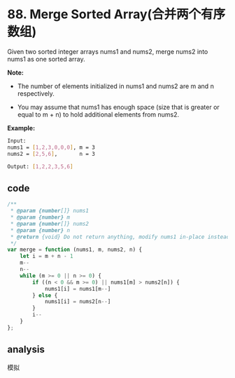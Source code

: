# 88. Merge Sorted Array(合并两个有序数组)

Given two sorted integer arrays nums1 and nums2, merge nums2 into nums1 as one sorted array.

**Note:**

- The number of elements initialized in nums1 and nums2 are m and n respectively.

- You may assume that nums1 has enough space (size  that is greater or equal to m + n) to hold       additional elements from nums2.

**Example:**

```bash
Input:
nums1 = [1,2,3,0,0,0], m = 3
nums2 = [2,5,6],       n = 3

Output: [1,2,2,3,5,6]
```

## code

```js
/**
 * @param {number[]} nums1
 * @param {number} m
 * @param {number[]} nums2
 * @param {number} n
 * @return {void} Do not return anything, modify nums1 in-place instead.
 */
var merge = function (nums1, m, nums2, n) {
    let i = m + n - 1
    m--
    n--
    while (m >= 0 || n >= 0) {
        if ((n < 0 && m >= 0) || nums1[m] > nums2[n]) {
            nums1[i] = nums1[m--]
        } else {
            nums1[i] = nums2[n--]
        }
        i--
    }
};
```

## analysis

模拟